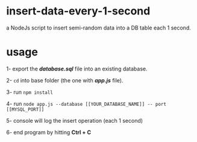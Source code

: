 # insert-data-every-1-second
a NodeJs script to insert semi-random data into a DB table each 1 second.

# usage
1- export the **_database.sql_** file into an existing database.

2- `cd` into base folder (the one with **_app.js_** file).

3- run `npm install`

4- run `node app.js --database [[YOUR_DATABASE_NAME]] -- port [[MYSQL_PORT]]`

5- console will log the insert operation (each 1 second)

6- end program by hitting **Ctrl + C**

